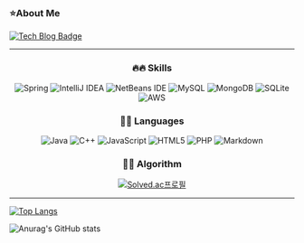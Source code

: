 

### :star:About Me 
[![Tech Blog Badge](http://img.shields.io/badge/-Tech%20blog-black?style=flat-square&logo=github&link=https://gyeong99.tistory.com/)](https://gyeong99.tistory.com/)

<hr/>

<div align=center>

### 🔥:fire: Skills

![Spring](https://img.shields.io/badge/spring-%236DB33F.svg?style=for-the-badge&logo=spring&logoColor=white)
![IntelliJ IDEA](https://img.shields.io/badge/IntelliJIDEA-000000.svg?style=for-the-badge&logo=intellij-idea&logoColor=white)
![NetBeans IDE](https://img.shields.io/badge/NetBeansIDE-1B6AC6.svg?style=for-the-badge&logo=apache-netbeans-ide&logoColor=white)
![MySQL](https://img.shields.io/badge/mysql-%2300f.svg?style=for-the-badge&logo=mysql&logoColor=white)
![MongoDB](https://img.shields.io/badge/MongoDB-%234ea94b.svg?style=for-the-badge&logo=mongodb&logoColor=white)
![SQLite](https://img.shields.io/badge/sqlite-%2307405e.svg?style=for-the-badge&logo=sqlite&logoColor=white)
![AWS](https://img.shields.io/badge/AWS-%23FF9900.svg?style=for-the-badge&logo=amazon-aws&logoColor=white)

### 💪:muscle: Languages

![Java](https://img.shields.io/badge/java-%23ED8B00.svg?style=for-the-badge&logo=java&logoColor=white)
![C++](https://img.shields.io/badge/c++-%2300599C.svg?style=for-the-badge&logo=c%2B%2B&logoColor=white)
![JavaScript](https://img.shields.io/badge/javascript-%23323330.svg?style=for-the-badge&logo=javascript&logoColor=%23F7DF1E)
![HTML5](https://img.shields.io/badge/html5-%23E34F26.svg?style=for-the-badge&logo=html5&logoColor=white)
![PHP](https://img.shields.io/badge/php-%23777BB4.svg?style=for-the-badge&logo=php&logoColor=white)
![Markdown](https://img.shields.io/badge/markdown-%23000000.svg?style=for-the-badge&logo=markdown&logoColor=white)

### 🏃:running: Algorithm
[![Solved.ac프로필](http://mazassumnida.wtf/api/mini/generate_badge?boj=dlghkrud18)](https://solved.ac/dlghkrud18)

</div>
<hr/>

[![Top Langs](https://github-readme-stats.vercel.app/api/top-langs/?username=HwaGyeong)](https://github.com/HwaGyeong/github-readme-stats)

![Anurag's GitHub stats](https://github-readme-stats.vercel.app/api?username=HwaGyeong&count_private=true&show_icons=true?theme=synthwave)





